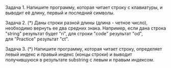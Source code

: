 Задача 1.
Напишите программу, которая читает строку с клавиатуры, и выводит её длину, первый и последний символы.

Задача 2. (*)
Даны строки разной длины (длина - четное число), необходимо вернуть ее два средних знака. 
Например, если дана строка "string"  результат будет "ri", для строки "code" результат "od",  
для "Practice" результат "ct".

Задача 3. (*)
Напишите программу, которая читает строку, определяет левый индекс и правый индекс (концы строки)
и выводит получившуюся в результате substring с левым и правым индексом.

